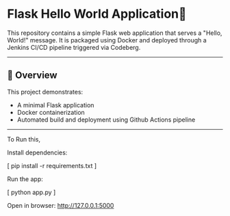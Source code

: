 # Flask Hello World Application🚀

This repository contains a simple Flask web application that serves a "Hello, World!" message. It is packaged using Docker and deployed through a Jenkins CI/CD pipeline triggered via Codeberg.

---

## 📌 Overview

This project demonstrates:

- A minimal Flask application
- Docker containerization
- Automated build and deployment using Github Actions pipeline

---

To Run this,

Install dependencies:

[  pip install -r requirements.txt  ]

Run the app:

[  python app.py  ]

Open in browser:
http://127.0.0.1:5000

